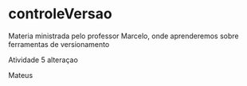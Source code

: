# controleVersao

Materia ministrada pelo professor Marcelo, onde aprenderemos sobre ferramentas de versionamento

Atividade 5 alteraçao

Mateus
